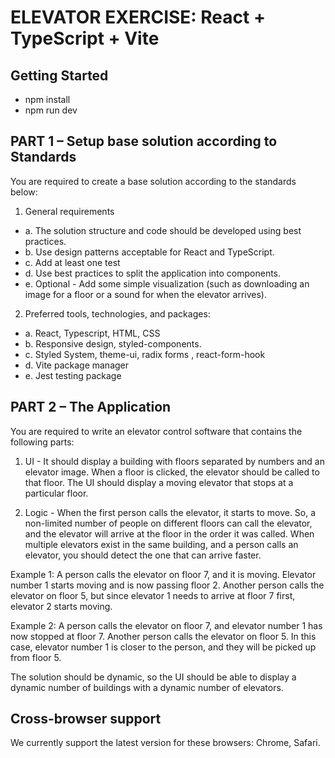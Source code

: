 # ELEVATOR EXERCISE: React + TypeScript + Vite


## Getting Started
- npm install
- npm run dev


## PART 1 – Setup base solution according to Standards
You are required to create a base solution according to the standards below: 

  1.	General requirements
   - a.	The solution structure and code should be developed using best practices.
   - b.	Use design patterns acceptable for React and TypeScript.
   - c.	Add at least one test 
   - d.	Use best practices to split the application into components.
   - e.	Optional - Add some simple visualization (such as downloading an image for a floor or a sound for when the elevator arrives).

  2.	Preferred tools, technologies, and packages:
   - a.	React, Typescript, HTML, CSS
   - b.	Responsive design, styled-components.
   - c.	Styled System, theme-ui, radix forms , react-form-hook
   - d.	Vite package manager
   - e.	Jest testing package


## PART 2 – The Application
You are required to write an elevator control software that contains the following parts:

  1.	UI - It should display a building with floors separated by numbers and an elevator image. When a floor is clicked, the elevator should be called to that floor. The UI should display a moving elevator that stops at a particular floor.

  2.	Logic - When the first person calls the elevator, it starts to move. So, a non-limited number of people on different floors can call the elevator, and the elevator will arrive at the floor in the order it was called. When multiple elevators exist in the same building, and a person calls an elevator, you should detect the one that can arrive faster.

Example 1:
A person calls the elevator on floor 7, and it is moving. Elevator number 1 starts moving and is now passing floor 2. Another person calls the elevator on floor 5, but since elevator 1 needs to arrive at floor 7 first, elevator 2 starts moving.

Example 2:
A person calls the elevator on floor 7, and elevator number 1 has now stopped at floor 7. Another person calls the elevator on floor 5. In this case, elevator number 1 is closer to the person, and they will be picked up from floor 5.

The solution should be dynamic, so the UI should be able to display a dynamic number of buildings with a dynamic number of elevators.


## Cross-browser support
We currently support the latest version for these browsers: Chrome, Safari.

